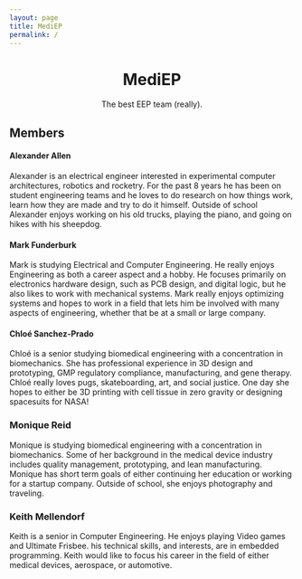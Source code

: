 ```yaml
---
layout: page
title: MediEP
permalink: /
---
```


<h1 align="center"> MediEP </h1>

<p align="center"> The best EEP team (really). </p>

## Members

#### Alexander Allen

Alexander is an electrical engineer interested in experimental computer architectures, robotics and rocketry. For the past 8 years he has been on student engineering teams and he loves to do research on how things work, learn how they are made and try to do it himself. Outside of school Alexander enjoys working on his old trucks, playing the piano, and going on hikes with his sheepdog.

#### Mark Funderburk

Mark is studying Electrical and Computer Engineering. He really enjoys Engineering as both a career aspect and a hobby. He focuses primarily on electronics hardware design, such as PCB design, and digital logic, but he also likes to work with mechanical systems. Mark really enjoys optimizing systems and hopes to work in a field that lets him be involved with many aspects of engineering, whether that be at a small or large company.

#### Chloé Sanchez-Prado

Chloé is a senior studying biomedical engineering with a concentration in biomechanics. She has professional experience in 3D design and prototyping, GMP regulatory compliance, manufacturing, and gene therapy. Chloé really loves pugs, skateboarding, art, and social justice. One day she hopes to either be 3D printing with cell tissue in zero gravity or designing spacesuits for NASA!

### Monique Reid

Monique is studying biomedical engineering with a concentration in biomechanics. Some of her background in the medical device industry includes quality management, prototyping, and lean manufacturing. Monique has short term goals of either continuing her education or working for a startup company. Outside of school, she enjoys photography and traveling.

### Keith Mellendorf

Keith is a senior in Computer Engineering. He enjoys playing Video games and Ultimate Frisbee. his technical skills, and interests, are in embedded programming. Keith would like to focus his career in the field of either medical devices, aerospace, or automotive.
